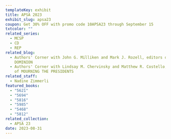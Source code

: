 ```yaml
---
templateKey: exhibit
title: APSA 2023
exhibit_slug: apsa23
coupon: Get 30% OFF with promo code 10APSA23 through September 15
txtcolor: ""
related_series:
  - MCSP
  - CD
  - REP
related_blog:
  - Authors' Corner with John G. Milliken and Mark J. Rozell, editors of THE NEW
    DOMINION
  - Authors' Corner with Lindsay M. Chervinsky and Matthew R. Costello, editors
    of MOURNING THE PRESIDENTS
related_staff:
  - Nadine Zimmerli
featured_books:
  - "5621"
  - "5694"
  - "5816"
  - "5985"
  - "5468"
  - "5812"
related_collection:
  - APSA 23
date: 2023-08-31
---
```

